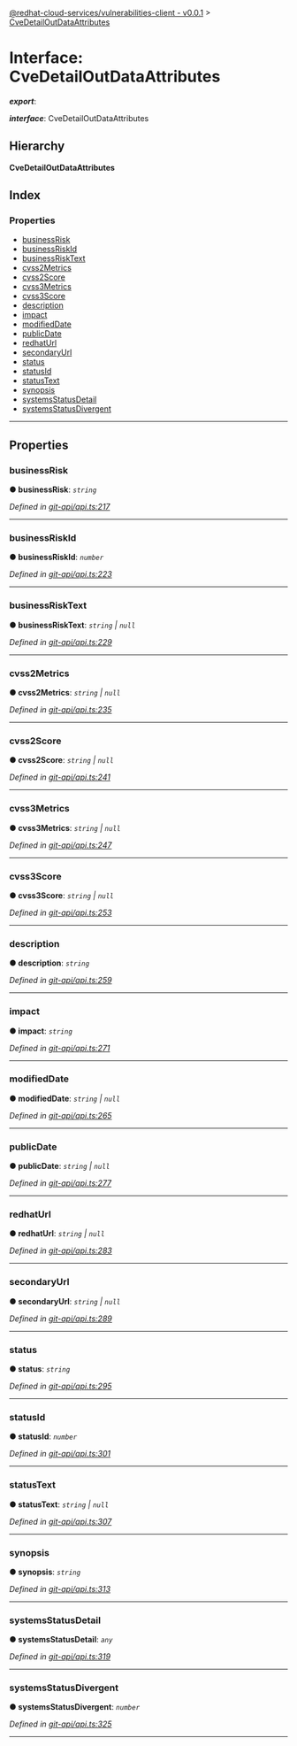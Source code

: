 [@redhat-cloud-services/vulnerabilities-client - v0.0.1](../README.md) > [CveDetailOutDataAttributes](../interfaces/cvedetailoutdataattributes.md)

# Interface: CveDetailOutDataAttributes

*__export__*: 

*__interface__*: CveDetailOutDataAttributes

## Hierarchy

**CveDetailOutDataAttributes**

## Index

### Properties

* [businessRisk](cvedetailoutdataattributes.md#businessrisk)
* [businessRiskId](cvedetailoutdataattributes.md#businessriskid)
* [businessRiskText](cvedetailoutdataattributes.md#businessrisktext)
* [cvss2Metrics](cvedetailoutdataattributes.md#cvss2metrics)
* [cvss2Score](cvedetailoutdataattributes.md#cvss2score)
* [cvss3Metrics](cvedetailoutdataattributes.md#cvss3metrics)
* [cvss3Score](cvedetailoutdataattributes.md#cvss3score)
* [description](cvedetailoutdataattributes.md#description)
* [impact](cvedetailoutdataattributes.md#impact)
* [modifiedDate](cvedetailoutdataattributes.md#modifieddate)
* [publicDate](cvedetailoutdataattributes.md#publicdate)
* [redhatUrl](cvedetailoutdataattributes.md#redhaturl)
* [secondaryUrl](cvedetailoutdataattributes.md#secondaryurl)
* [status](cvedetailoutdataattributes.md#status)
* [statusId](cvedetailoutdataattributes.md#statusid)
* [statusText](cvedetailoutdataattributes.md#statustext)
* [synopsis](cvedetailoutdataattributes.md#synopsis)
* [systemsStatusDetail](cvedetailoutdataattributes.md#systemsstatusdetail)
* [systemsStatusDivergent](cvedetailoutdataattributes.md#systemsstatusdivergent)

---

## Properties

<a id="businessrisk"></a>

###  businessRisk

**● businessRisk**: *`string`*

*Defined in [git-api/api.ts:217](https://github.com/RedHatInsights/javascript-clients/blob/master/packages/vulnerabilities/git-api/api.ts#L217)*

___
<a id="businessriskid"></a>

###  businessRiskId

**● businessRiskId**: *`number`*

*Defined in [git-api/api.ts:223](https://github.com/RedHatInsights/javascript-clients/blob/master/packages/vulnerabilities/git-api/api.ts#L223)*

___
<a id="businessrisktext"></a>

###  businessRiskText

**● businessRiskText**: *`string` \| `null`*

*Defined in [git-api/api.ts:229](https://github.com/RedHatInsights/javascript-clients/blob/master/packages/vulnerabilities/git-api/api.ts#L229)*

___
<a id="cvss2metrics"></a>

###  cvss2Metrics

**● cvss2Metrics**: *`string` \| `null`*

*Defined in [git-api/api.ts:235](https://github.com/RedHatInsights/javascript-clients/blob/master/packages/vulnerabilities/git-api/api.ts#L235)*

___
<a id="cvss2score"></a>

###  cvss2Score

**● cvss2Score**: *`string` \| `null`*

*Defined in [git-api/api.ts:241](https://github.com/RedHatInsights/javascript-clients/blob/master/packages/vulnerabilities/git-api/api.ts#L241)*

___
<a id="cvss3metrics"></a>

###  cvss3Metrics

**● cvss3Metrics**: *`string` \| `null`*

*Defined in [git-api/api.ts:247](https://github.com/RedHatInsights/javascript-clients/blob/master/packages/vulnerabilities/git-api/api.ts#L247)*

___
<a id="cvss3score"></a>

###  cvss3Score

**● cvss3Score**: *`string` \| `null`*

*Defined in [git-api/api.ts:253](https://github.com/RedHatInsights/javascript-clients/blob/master/packages/vulnerabilities/git-api/api.ts#L253)*

___
<a id="description"></a>

###  description

**● description**: *`string`*

*Defined in [git-api/api.ts:259](https://github.com/RedHatInsights/javascript-clients/blob/master/packages/vulnerabilities/git-api/api.ts#L259)*

___
<a id="impact"></a>

###  impact

**● impact**: *`string`*

*Defined in [git-api/api.ts:271](https://github.com/RedHatInsights/javascript-clients/blob/master/packages/vulnerabilities/git-api/api.ts#L271)*

___
<a id="modifieddate"></a>

###  modifiedDate

**● modifiedDate**: *`string` \| `null`*

*Defined in [git-api/api.ts:265](https://github.com/RedHatInsights/javascript-clients/blob/master/packages/vulnerabilities/git-api/api.ts#L265)*

___
<a id="publicdate"></a>

###  publicDate

**● publicDate**: *`string` \| `null`*

*Defined in [git-api/api.ts:277](https://github.com/RedHatInsights/javascript-clients/blob/master/packages/vulnerabilities/git-api/api.ts#L277)*

___
<a id="redhaturl"></a>

###  redhatUrl

**● redhatUrl**: *`string` \| `null`*

*Defined in [git-api/api.ts:283](https://github.com/RedHatInsights/javascript-clients/blob/master/packages/vulnerabilities/git-api/api.ts#L283)*

___
<a id="secondaryurl"></a>

###  secondaryUrl

**● secondaryUrl**: *`string` \| `null`*

*Defined in [git-api/api.ts:289](https://github.com/RedHatInsights/javascript-clients/blob/master/packages/vulnerabilities/git-api/api.ts#L289)*

___
<a id="status"></a>

###  status

**● status**: *`string`*

*Defined in [git-api/api.ts:295](https://github.com/RedHatInsights/javascript-clients/blob/master/packages/vulnerabilities/git-api/api.ts#L295)*

___
<a id="statusid"></a>

###  statusId

**● statusId**: *`number`*

*Defined in [git-api/api.ts:301](https://github.com/RedHatInsights/javascript-clients/blob/master/packages/vulnerabilities/git-api/api.ts#L301)*

___
<a id="statustext"></a>

###  statusText

**● statusText**: *`string` \| `null`*

*Defined in [git-api/api.ts:307](https://github.com/RedHatInsights/javascript-clients/blob/master/packages/vulnerabilities/git-api/api.ts#L307)*

___
<a id="synopsis"></a>

###  synopsis

**● synopsis**: *`string`*

*Defined in [git-api/api.ts:313](https://github.com/RedHatInsights/javascript-clients/blob/master/packages/vulnerabilities/git-api/api.ts#L313)*

___
<a id="systemsstatusdetail"></a>

###  systemsStatusDetail

**● systemsStatusDetail**: *`any`*

*Defined in [git-api/api.ts:319](https://github.com/RedHatInsights/javascript-clients/blob/master/packages/vulnerabilities/git-api/api.ts#L319)*

___
<a id="systemsstatusdivergent"></a>

###  systemsStatusDivergent

**● systemsStatusDivergent**: *`number`*

*Defined in [git-api/api.ts:325](https://github.com/RedHatInsights/javascript-clients/blob/master/packages/vulnerabilities/git-api/api.ts#L325)*

___

